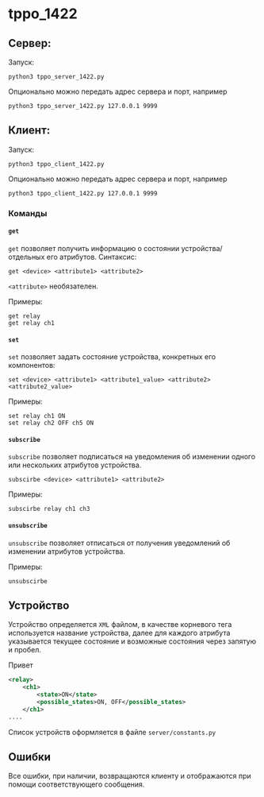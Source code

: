 # tppo_1422

## Сервер:

Запуск:
```shell
python3 tppo_server_1422.py 
```
Опционально можно передать адрес сервера и порт, например

```shell
python3 tppo_server_1422.py 127.0.0.1 9999
```

## Клиент:

Запуск:
```shell
python3 tppo_client_1422.py 
```
Опционально можно передать адрес сервера и порт, например

```shell
python3 tppo_client_1422.py 127.0.0.1 9999
```

### Команды

#### `get`
`get` позволяет получить информацию о состоянии устройства/отдельных его атрибутов. Синтаксис:
```shell
get <device> <attribute1> <attribute2> 
```
`<attribute>` необязателен.

Примеры:
```shell
get relay
get relay ch1
```

#### `set`
`set` позволяет задать состояние устройства, конкретных его компонентов:
```shell
set <device> <attribute1> <attribute1_value> <attribute2> <attribute2_value>
```

Примеры:
```shell
set relay ch1 ON
set relay ch2 OFF ch5 ON
```

#### `subscribe` 
`subscribe` позволяет подписаться на уведомления об изменении одного или нескольких атрибутов устройства.
```shell
subscirbe <device> <attribute1> <attribute2>
```

Примеры:
```shell
subscirbe relay ch1 ch3
```

#### `unsubscribe` 
`unsubscribe` позволяет отписаться от получения уведомлений об изменении атрибутов устройства.

Примеры:
```shell
unsubscirbe
```

## Устройство
Устройство определяется `XML` файлом, в качестве корневого тега используется название устройства, далее для каждого
атрибута указывается текущее состояние и возможные состояния через запятую и пробел.

Привет
```xml
<relay>
	<ch1>
		<state>ON</state>
		<possible_states>ON, OFF</possible_states>
	</ch1>
....
```

Список устройств оформляется в файле `server/constants.py`

## Ошибки
Все ошибки, при наличии, возвращаются клиенту и отображаются при помощи соответствующего сообщения.
